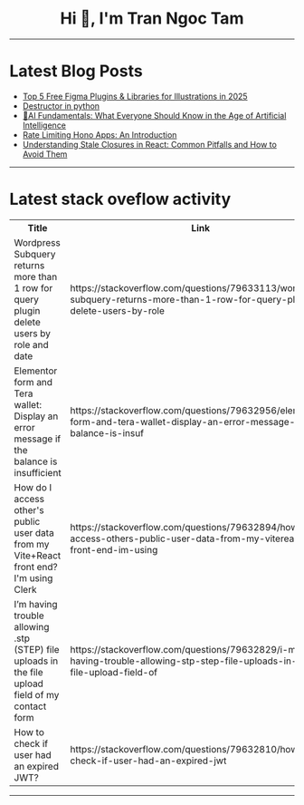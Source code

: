 <h1 align="center">Hi 👋, I'm Tran Ngoc Tam</h1>

---

# Latest Blog Posts 
<!-- BLOG-POST-LIST:START -->
- [Top 5 Free Figma Plugins &amp; Libraries for Illustrations in 2025](https://dev.to/smartterss/top-5-free-figma-plugins-libraries-for-illustrations-in-2025-1821)
- [Destructor in python](https://dev.to/muskanfatim/destructor-in-python-380e)
- [📘AI Fundamentals: What Everyone Should Know in the Age of Artificial Intelligence](https://dev.to/furqanahmadrao/ai-fundamentals-what-everyone-should-know-in-the-age-of-artificial-intelligence-3gmm)
- [Rate Limiting Hono Apps: An Introduction](https://dev.to/ambergristle/an-introduction-to-rate-limiting-3j0)
- [Understanding Stale Closures in React: Common Pitfalls and How to Avoid Them](https://dev.to/wildboar_developer/understanding-stale-closures-in-react-common-pitfalls-and-how-to-avoid-them-1j3p)
<!-- BLOG-POST-LIST:END -->

---

# Latest stack oveflow activity
<table>
  <tr><th>Title</th><th>Link</th></tr>
  <!-- STACKOVERFLOW:START --><tr><td>Wordpress Subquery returns more than 1 row for query plugin delete users by role and date</td><td>https://stackoverflow.com/questions/79633113/wordpress-subquery-returns-more-than-1-row-for-query-plugin-delete-users-by-role</td></tr><tr><td>Elementor form and Tera wallet: Display an error message if the balance is insufficient</td><td>https://stackoverflow.com/questions/79632956/elementor-form-and-tera-wallet-display-an-error-message-if-the-balance-is-insuf</td></tr><tr><td>How do I access other&#39;s public user data from my Vite+React front end? I&#39;m using Clerk</td><td>https://stackoverflow.com/questions/79632894/how-do-i-access-others-public-user-data-from-my-vitereact-front-end-im-using</td></tr><tr><td>I’m having trouble allowing .stp &lpar;STEP&rpar; file uploads in the file upload field of my contact form</td><td>https://stackoverflow.com/questions/79632829/i-m-having-trouble-allowing-stp-step-file-uploads-in-the-file-upload-field-of</td></tr><tr><td>How to check if user had an expired JWT?</td><td>https://stackoverflow.com/questions/79632810/how-to-check-if-user-had-an-expired-jwt</td></tr><!-- STACKOVERFLOW:END -->
</table>

---


